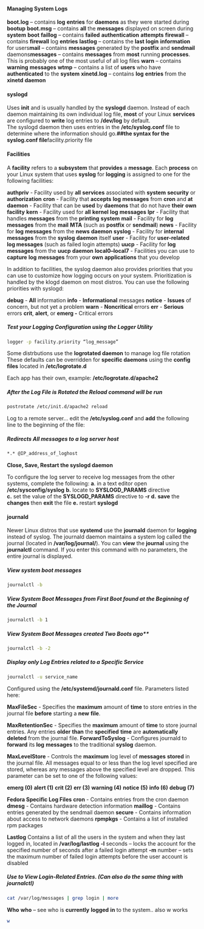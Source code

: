 #### **Managing System Logs**
  
**boot.log** – contains **log** **entries** for **daemons** as they were started during **bootup**
**boot.msg** – contains **all** the **messages** displayed on screen during **system** **boot**
**faillog** – contains **failed** **authentication** **attempts**
**firewall** – contains **firewall** log **entries**
**lastlog** – contains the **last** **login** **information** for users**mail** – contains **messages** generated by the **postfix** and **sendmail** daemons**messages** – contains **messages** from **most** running **processes**. This is probably one of the most useful of all log files
**warn** – contains **warning** **messages**
**wtmp** – contains a list of **users** who have **authenticated** to the **system**
**xinetd.log** – contains **log** **entries** from the **xinetd** **daemon**
  
#### **syslogd**
Uses **init** and is usually handled by the **syslogd** daemon. Instead of each daemon maintaining its own individual log file, **most** of your Linux **services** are configured to **write** log entries to **/dev/log** by default.  
The syslogd daemon then uses entries in the **/etc/syslog.conf** file to determine where the information should go.**##the syntax for the syslog.conf file**facility.priority file  

#### Facilities

A **facility** refers to a **subsystem** that **provides** a **message**. Each **process** on your Linux system that uses **syslog** for **logging** is assigned to one for the following facilities:

**authpriv** - Facility used by **all** **services** associated with **system** **security** or **authorization**
**cron** - Facility that **accepts** **log** **messages** from **cron** and **at**
**daemon** - Facility that can be **used** by **daemons** that do not have **their** **own** **facility**
**kern** - Facility used for **all** **kernel** **log** **messages**
**lpr** - Facility that handles **messages** from the **printing** **system**
**mail** - Facility for **log** **messages** from the **mail** **MTA** (such as **postfix** or **sendmail**)
**news** - Facility for **log** **messages** from the **news** **daemon**
**syslog** - Facility for **internal** **messages** from the **syslog** **daemon** itself
**user** - Facility for **user-related log messages** (such as failed login attempts)
**uucp** - Facility for **log** **messages** from the **uucp** **daemon**
**local0–local7** - Facilities you can use to **capture** **log** **messages** from your **own** **applications** that you develop

In addition to facilities, the syslog daemon also provides priorities that you can use to customize how logging occurs on your system. Prioritization is handled by the klogd daemon on most distros. You can use the following priorities with syslogd:

**debug** - **All** information
**info** - **Informational** messages
**notice** - **Issues** of concern, but not yet a problem
**warn** - **Noncritical** errors
**err** - **Serious** errors
**crit**, **alert**, or **emerg -** Critical errors

##### Test your Logging Configuration using the Logger Utility
```bash
logger -p facility.priority “log_message”
```

Some distrbutions use the **logrotated daemon** to manage log file rotation
These defaults can be overridden for **specific daemons** using the **config** **files** located in **/etc/logrotate.d**

Each app has their own, example: **/etc/logrotate.d/apache2**

##### After the Log File is Rotated the Reload command will be run
```bash
postrotate /etc/init.d/apache2 reload
```

Log to a remote server... edit the **/etc/syslog.conf** and **add** the following line to the beginning of the file:
##### Redirects All messages to a log server host
```bash
*.* @IP_address_of_loghost
```
**Close, Save, Restart the syslogd daemon**

To configure the log server to receive log messages from the other systems, complete the following:
**a**. in a text editor open **/etc/sysconfig/syslog**
**b.** locate to **SYSLOGD_PARAMS** directive  
**c.** set the value of the **SYSLOGD_PARAMS** directive to **-r**
**d.** **save** the **changes** then **exit** the file
**e.**  restart **syslogd**

#### **journald**
Newer Linux distros that use **systemd** use the **journald** daemon for **logging** instead of syslog. The journald daemon maintains a system log called the journal (located in **/var/log/journal/**). You can **view** the **journal** using the **journalctl** command. If you enter this command with no parameters, the entire journal is displayed.

##### View system boot messages
```bash
journalctl -b
```

##### View System Boot Messages from **First Boot** found at the **Beginning** of the Journal
```bash
journalctl -b 1
```

##### View System Boot Messages created Two Boots ago**
```bash
journalctl -b -2
```

##### Display only Log Entries related to a Specific Service
```bash
journalctl -u service_name
```

Configured using the **/etc/systemd/journald.conf** file. Parameters listed here:

**MaxFileSec** - Specifies the **maximum** amount of **time** to store entries in the journal file **before** starting a **new** **file**.

**MaxRetentionSec** - Specifies the **maximum** amount of **time** to store journal entries. Any entries **older** **than** the **specified** **time** are **automatically** **deleted** from the journal file.
**ForwardToSyslog** - Configures journald to **forward** its **log** **messages** to the traditional **syslog** daemon.

**MaxLevelStore** - Controls the **maximum** log level of **messages** **stored** in the journal file. All messages equal to or less than the log level specified are stored, whereas any messages above the specified level are dropped. This parameter can be set to one of the following values:

**emerg (0)**
**alert (1)**
**crit (2)**
**err (3)**
**warning (4)**
**notice (5)**
**info (6)**
**debug (7)**

**Fedora Specific Log Files**
**cron** - Contains entries from the cron daemon
**dmesg** - Contains hardware detection information
**maillog** - Contains entries generated by the sendmail daemon
**secure** - Contains information about access to network daemons
**rpmpkgs** - Contains a list of installed rpm packages

**Lastlog**
Contains a list of all the users in the system and when they last logged in, located in **/var/log/lastlog**
**-l** seconds – locks the account for the specified number of seconds after a failed login attempt
**-m** number – sets the maximum number of failed login attempts before the user account is disabled

##### Use to View Login-Related Entries. (Can also do the same thing with journalctl)
```bash
cat /var/log/messages | grep login | more
```
  
**Who**
**who** – see who is **currently** **logged** **in** to the system.. also w works
```bash
w
```
